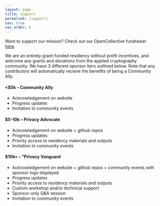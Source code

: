 ```yaml
---
layout: page
title: support
permalink: /support/
nav: true
nav_order: 6
---
```


Want to support our mission? Check out our OpenCollective fundraiser [here](https://opencollective.com/community-privacy).

We are an entirely grant-funded residency without profit incentives, and welcome any grants and donations from the applied cryptography community. We have 3 different sponsor tiers outlined below. Note that any contributors will automatically receive the benefits of being a Community Ally.

#### <$5k – Community Ally

- Acknowledgement on website
- Progress updates
- Invitation to community events

#### $5-10k – Privacy Advocate

- Acknowledgement on website + github repos
- Progress updates
- Priority access to residency materials and outputs
- Invitation to community events

#### $10k+ – “Privacy Vanguard

- Acknowledgement on website + github repos + community events
  with sponsor logo displayed
- Progress updates
- Priority access to residency materials and outputs
- Custom workshop and/or technical support
- Sponsor-only Q&A session
- Invitation to community events
